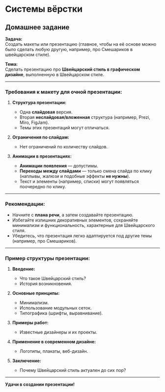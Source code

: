 # Системы вёрстки

## Домашнее задание

**Задача:**  
Создать макеты или презентацию (главное, чтобы на её основе можно было сделать любую другую, например, про Смешариков в швейцарском стиле).  

**Тема:**  
Сделать презентацию про **Швейцарский стиль в графическом дизайне**, выполненную в Швейцарском стиле.  

---

### Требования к макету для очной презентации:  
1. **Структура презентации:**  
   - Одна **слайдовая** версия.  
   - Вторая **неслайдовая/вложенная** структура (например, Prezi, Miro, FigJam).  
   - Темы этих презентаций могут отличаться.  

2. **Ограничения по слайдам:**  
   - Нет ограничений по количеству слайдов.  

3. **Анимации в презентациях:**  
   - **Анимации появления** — допустимы.  
   - **Переходы между слайдами** — только смена слайда по клику (наплывы, жалюзи и подобные эффекты **не нужны**).  
   - Текст и элементы (например, списки) могут появляться поочередно по клику.  

---

### Рекомендации:  
- Начните с **плана речи**, а затем создавайте презентацию.  
- Избегайте излишних декоративных элементов, сохраняйте минимализм и функциональность, характерные для Швейцарского стиля.  
- Убедитесь, что презентация легко адаптируется под другие темы (например, про Смешариков).  

---

### Пример структуры презентации:  
1. **Введение:**  
   - Что такое Швейцарский стиль?  
   - История возникновения.  

2. **Основные принципы:**  
   - Минимализм.  
   - Использование модульных сеток.  
   - Типографика (шрифты, выравнивание).  

3. **Примеры работ:**  
   - Известные дизайнеры и их проекты.  

4. **Применение в современном дизайне:**  
   - Логотипы, плакаты, веб-дизайн.  

5. **Заключение:**  
   - Почему Швейцарский стиль актуален до сих пор?  

---

**Удачи в создании презентации!**